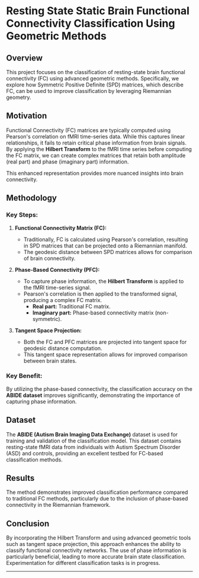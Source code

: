 # Resting State Static Brain Functional Connectivity Classification Using Geometric Methods

## Overview
This project focuses on the classification of resting-state brain functional connectivity (FC) using advanced geometric methods. Specifically, we explore how Symmetric Positive Definite (SPD) matrices, which describe FC, can be used to improve classification by leveraging Riemannian geometry.

## Motivation
Functional Connectivity (FC) matrices are typically computed using Pearson's correlation on fMRI time-series data. While this captures linear relationships, it fails to retain critical phase information from brain signals. By applying the **Hilbert Transform** to the fMRI time series before computing the FC matrix, we can create complex matrices that retain both amplitude (real part) and phase (imaginary part) information.

This enhanced representation provides more nuanced insights into brain connectivity.

## Methodology
### Key Steps:
1. **Functional Connectivity Matrix (FC):**
   - Traditionally, FC is calculated using Pearson's correlation, resulting in SPD matrices that can be projected onto a Riemannian manifold.
   - The geodesic distance between SPD matrices allows for comparison of brain connectivity.

2. **Phase-Based Connectivity (PFC):**
   - To capture phase information, the **Hilbert Transform** is applied to the fMRI time-series signal.
   - Pearson's correlation is then applied to the transformed signal, producing a complex FC matrix.
     - **Real part:** Traditional FC matrix.
     - **Imaginary part:** Phase-based connectivity matrix (non-symmetric).

3. **Tangent Space Projection:**
   - Both the FC and PFC matrices are projected into tangent space for geodesic distance computation.
   - This tangent space representation allows for improved comparison between brain states.

### Key Benefit:
By utilizing the phase-based connectivity, the classification accuracy on the **ABIDE dataset** improves significantly, demonstrating the importance of capturing phase information.

## Dataset
The **ABIDE (Autism Brain Imaging Data Exchange)** dataset is used for training and validation of the classification model. This dataset contains resting-state fMRI data from individuals with Autism Spectrum Disorder (ASD) and controls, providing an excellent testbed for FC-based classification methods.

## Results
The method demonstrates improved classification performance compared to traditional FC methods, particularly due to the inclusion of phase-based connectivity in the Riemannian framework.

## Conclusion
By incorporating the Hilbert Transform and using advanced geometric tools such as tangent space projection, this approach enhances the ability to classify functional connectivity networks. The use of phase information is particularly beneficial, leading to more accurate brain state classification. Experimentation for different classification tasks is in progress.

---

